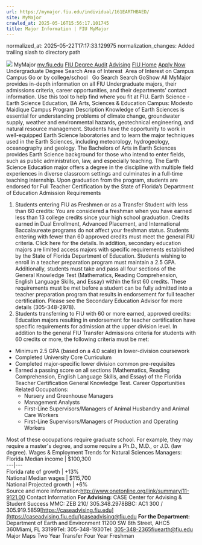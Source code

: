 ```yaml
---
url: https://mymajor.fiu.edu/individual/161EARTHBAED/
site: MyMajor
crawled_at: 2025-05-16T15:56:17.101745
title: Major Information | FIU MyMajor
---
```

normalized_at: 2025-05-22T17:17:33.129975
normalization_changes: Added trailing slash to directory path

![](https://mymajor.fiu.edu/assets/logo-T4VPR2BI.png)
MyMajor
[my.fiu.edu](https://my.fiu.edu/)
[FIU Degree Audit](https://dasa.fiu.edu/all-departments/advising/panther-success-hub/panther-degree-audit/)
[Advising](https://advising.fiu.edu)
[FIU Home](https://www.fiu.edu/)
[Apply Now](https://admissions.fiu.edu/)
Undergraduate Degree Search
Area of Interest
​
Area of Interest
on
Campus
​
Campus
Go
or by college/school
​
​
Go
Search
Search
GoShow All
MyMajor provides in-depth information on all FIU Undergraduate majors, their admissions criteria, career opportunities, and their departments' contact information. Use this tool to help find where you fit at FIU.
Earth Science - Earth Science Education,
BA
Arts, Sciences & Education
Campus:
Modesto Maidique Campus
Program Description
Knowledge of Earth Sciences is essential for understanding problems of climate change, groundwater supply, weather and environmental hazards, geotechnical engineering, and natural resource management. Students have the opportunity to work in well-equipped Earth Science laboratories and to learn the major techniques used in the Earth Sciences, including meteorology, hydrogeology, oceanography and geology. The Bachelors of Arts in Earth Sciences provides Earth Science background for those who intend to enter fields, such as public administration, law, and especially teaching. The Earth Science Education major offers a degree in the discipline with multiple field experiences in diverse classroom settings and culminates in a full-time teaching internship. Upon graduation from the program, students are endorsed for Full Teacher Certification by the State of Florida’s Department of Education
Admission Requirements
1. Students entering FIU as Freshmen or as a Transfer Student with less than 60 credits:
You are considered a freshman when you have earned less than 13 college credits since your high school graduation. Credits earned in Dual Enrollment, Advanced Placement, and International Baccalaureate programs do not affect your freshman status.
Students entering with fewer than 60 approved credits must meet the general FIU criteria. Click here for the details.
In addition, secondary education majors are limited access majors with specific requirements established by the State of Florida Department of Education. Students wishing to enroll in a teacher preparation program must maintain a 2.5 GPA. Additionally, students must take and pass all four sections of the General Knowledge Test (Mathematics, Reading Comprehension, English Language Skills, and Essay) within the first 60 credits. These requirements must be met before a student can be fully admitted into a teacher preparation program that results in endorsement for full teacher certification. Please see the Secondary Education Advisor for more details (305-348-2978).
2. Students transferring to FIU with 60 or more earned, approved credits:
Education majors resulting in endorsement for teacher certification have specific requirements for admission at the upper division level. In addition to the general FIU Transfer Admissions criteria for students with 60 credits or more, the following criteria must be met:
- Minimum 2.5 GPA (based on a 4.0 scale) in lower-division coursework
- Completed University Core Curriculum
- Completed major-specific lower division common pre-requisites
- Earned a passing score on all sections (Mathematics, Reading Comprehension, English Language Skills, and Essay) of the Florida Teacher Certification General Knowledge Test.
Career Opportunities
Related Occupations:
  * Nursery and Greenhouse Managers
  * Management Analysts
  * First-Line Supervisors/Managers of Animal Husbandry and Animal Care Workers
  * First-Line Supervisors/Managers of Production and Operating Workers


Most of these occupations require graduate school. For example, they may require a master's degree, and some require a Ph.D., M.D., or J.D. (law degree).
Wages & Employment Trends for Natural Sciences Managers:
Florida Median income | $100,300  
---|---  
Florida rate of growth | +13%  
National Median wages | $115,700  
National Projected growth | +6%  
Source and more information:<http://www.onetonline.org/link/summary/11-9121.00>
Contact Information
**For Advising:**
CASE Center for Advising & Student Success
MMC: ZEB 210/ 305.348.2978BBC: AC1 300 / 305.919.5859[https://caseadvising.fiu.edu](https://caseadvising.fiu.edu/)caseadvising@fiu.edu
**For the Department:**
Department of Earth and Environment
11200 SW 8th Street, AHC5 360Miami, FL 33199Tel: 305-348-1930Tel: 305-348-2365fiuearth@fiu.edu
Major Maps
Two Year Transfer
Four Year Freshman
